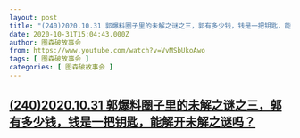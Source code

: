 ```yaml
---
layout: post
title: "(240)2020.10.31 郭爆料圈子里的未解之谜之三，郭有多少钱，钱是一把钥匙，能解开未解之谜吗？"
date: 2020-10-31T15:04:43.000Z
author: 图森破故事会
from: https://www.youtube.com/watch?v=VvMSbUkoAwo
tags: [ 图森破故事会 ]
categories: [ 图森破故事会 ]
---
```

<!--1604156683000-->
[(240)2020.10.31 郭爆料圈子里的未解之谜之三，郭有多少钱，钱是一把钥匙，能解开未解之谜吗？](https://www.youtube.com/watch?v=VvMSbUkoAwo)
------

<div>

</div>
